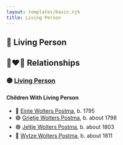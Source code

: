```yaml
---
layout: templates/basic.njk
title: Living Person
---
```

## 🔵 Living Person


## 👩‍❤️‍👨 Relationships

### 🟣 [Living Person](/people/7/78249927)

#### Children With Living Person
* 🔵 [Einte Wolters Postma](/people/1/18880768), b. 1795
* 🟣 [Grietje Wolters Postma](/people/1/16677181), b. about 1798
* 🟣 [Jeltje Wolters Postma](/people/2/28342558), b. about 1803
* 🔵 [Wytze Wolters Postma](/people/6/61192664), b. about 1811